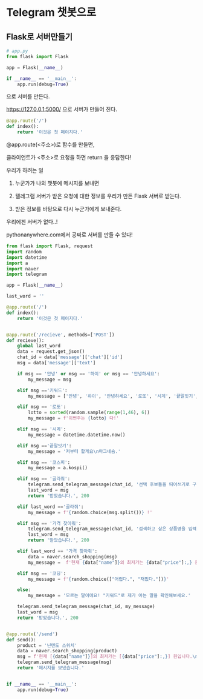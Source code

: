 # Telegram 챗봇으로 



## Flask로 서버만들기

```python
# app.py
from flask import Flask

app = Flask(__name__)

if __name__ == '__main__':
    app.run(debug=True)
```

으로 서버를 만든다.



https://127.0.0.1:5000/ 으로 서버가 만들어 진다.



```python
@app.route('/')
def index():
	return '이것은 첫 페이지다.' 
```



@app.route(<주소>)로 함수를 만들면,

클라이언트가 <주소>로 요청을 하면 return 을 응답한다!



우리가 하려는 일

1. 누군가가 나의 챗봇에 메시지를 보내면

2. 텔레그램 서버가 받은 요청에 대한 정보를 우리가 만든 Flask 서버로 받는다.

3. 받은 정보를 바탕으로 다시 누군가에게 보내준다.



우리에겐 서버가 없다..!

pythonanywhere.com에서 공짜로 서버를 만들 수 있다!



```python
from flask import Flask, request
import random
import datetime
import a
import naver
import telegram

app = Flask(__name__)

last_word = ''

@app.route('/')
def index():
    return '이것은 첫 페이지다.'


@app.route('/recieve', methods=['POST'])
def recieve():
    global last_word
    data = request.get_json()
    chat_id = data['message']['chat']['id']
    msg = data['message']['text']

    if msg == '안녕' or msg == '하이' or msg == '안녕하세요':
        my_message = msg

    elif msg =='키워드':
        my_message = ['안녕', '하이', '안녕하세요', '로또', '시계', '끝말잇기', '코스피', '골라줘', '가격 찾아줘', '코딩']

    elif msg == '로또':
        lotto = sorted(random.sample(range(1,46), 6))
        my_message = f'이번주는 {lotto} 다!'

    elif msg == '시계':
        my_message = datetime.datetime.now()

    elif msg =='끝말잇기':
        my_message = '저부터 할게요\n마그네슘.'

    elif msg == '코스피':
        my_message = a.kospi()

    elif msg == '골라줘':
        telegram.send_telegram_message(chat_id, '선택 후보들을 띄어쓰기로 구분해서 입력해주세요\n(ex: 짜장면 짬뽕 탕수육)')
        last_word = msg
        return '받았습니다.', 200

    elif last_word =='골라줘':
        my_message = f'{random.choice(msg.split())} !'

    elif msg == '가격 찾아줘':
        telegram.send_telegram_message(chat_id, '검색하고 싶은 상품명을 입력해주세요.')
        last_word = msg
        return '받았습니다.', 200

    elif last_word == '가격 찾아줘':
        data = naver.search_shopping(msg)
        my_message =  f'현재 {data["name"]}의 최저가는 {data["price"]:,} 원입니다.\n{data["link"]}'

    elif msg == '코딩':
        my_message = f'{random.choice(["어렵다.", "재밌다."])}'

    else:
        my_message = '모르는 말이에요! "키워드"로 제가 아는 말을 확인해보세요.'

    telegram.send_telegram_message(chat_id, my_message)
    last_word = msg
    return '받았습니다.', 200


@app.route('/send')
def send():
    product = '닌텐도 스위치'
    data = naver.search_shopping(product)
    msg = f'현재 [{data["name"]}]의 최저가는 [{data["price"]:,}] 원입니다.\n{data["link"]}'
    telegram.send_telegram_message(msg)
    return '메시지를 보냈습니다.'


if __name__ == '__main__':
    app.run(debug=True)

```







 